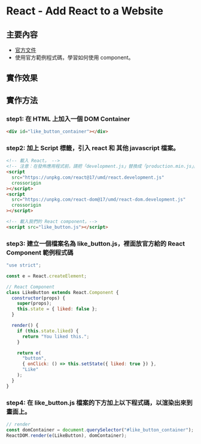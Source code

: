 # React - Add React to a Website

## 主要內容

- [官方文件](https://zh-hant.reactjs.org/docs/add-react-to-a-website.html)
- 使用官方範例程式碼，學習如何使用 component。

## 實作效果

## 實作方法

### step1: 在 HTML 上加入一個 DOM Container

```html
<div id="like_button_container"></div>
```

### step2: 加上 Script 標籤，引入 react 和 其他 javascript 檔案。

```html
<!-- 載入 React。 -->
<!-- 注意：在發佈應用程式前，請把「development.js」替換成「production.min.js」。 -->
<script
  src="https://unpkg.com/react@17/umd/react.development.js"
  crossorigin
></script>
<script
  src="https://unpkg.com/react-dom@17/umd/react-dom.development.js"
  crossorigin
></script>

<!-- 載入我們的 React component。-->
<script src="like_button.js"></script>
```

### step3: 建立一個檔案名為 like_button.js，裡面放官方給的 React Component 範例程式碼

```javascript
"use strict";

const e = React.createElement;

// React Component
class LikeButton extends React.Component {
  constructor(props) {
    super(props);
    this.state = { liked: false };
  }

  render() {
    if (this.state.liked) {
      return "You liked this.";
    }

    return e(
      "button",
      { onClick: () => this.setState({ liked: true }) },
      "Like"
    );
  }
}
```

### step4: 在 like_button.js 檔案的下方加上以下程式碼，以渲染出來到畫面上。

```javascript
// render
const domContainer = document.querySelector("#like_button_container");
ReactDOM.render(e(LikeButton), domContainer);
```
